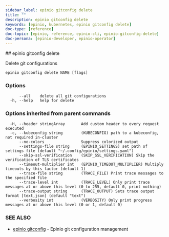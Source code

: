 ```yaml
---
sidebar_label: epinio gitconfig delete
title: ""
description: epinio gitconfig delete
keywords: [epinio, kubernetes, epinio gitconfig delete]
doc-type: [reference]
doc-topic: [epinio, reference, epinio-cli, epinio-gitconfig-delete]
doc-persona: [epinio-developer, epinio-operator]
---
```


<head>
  <link rel="canonical" href="https://docs.epinio.io/references/commands/cli/gitconfig/epinio_gitconfig_delete"/>
</head>
## epinio gitconfig delete

Delete git configurations

```
epinio gitconfig delete NAME [flags]
```

### Options

```
      --all    delete all git configurations
  -h, --help   help for delete
```

### Options inherited from parent commands

```
  -H, --header stringArray       Add custom header to every request executed
  -c, --kubeconfig string        (KUBECONFIG) path to a kubeconfig, not required in-cluster
      --no-colors                Suppress colorized output
      --settings-file string     (EPINIO_SETTINGS) set path of settings file (default "~/.config/epinio/settings.yaml")
      --skip-ssl-verification    (SKIP_SSL_VERIFICATION) Skip the verification of TLS certificates
      --timeout-multiplier int   (EPINIO_TIMEOUT_MULTIPLIER) Multiply timeouts by this factor (default 1)
      --trace-file string        (TRACE_FILE) Print trace messages to the specified file
      --trace-level int          (TRACE_LEVEL) Only print trace messages at or above this level (0 to 255, default 0, print nothing)
      --trace-output string      (TRACE_OUTPUT) Sets trace output format [text,json] (default "text")
      --verbosity int            (VERBOSITY) Only print progress messages at or above this level (0 or 1, default 0)
```

### SEE ALSO

* [epinio gitconfig](./epinio_gitconfig.md)	 - Epinio git configuration management

